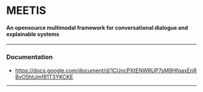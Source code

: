 # MEETIS

#### An opensource multimodal framework for conversational dialogue and explainable systems

---

### Documentation
- https://docs.google.com/document/d/1CUncPXtENWRUP7sM9HfqaxEnRByO5htJmf81T3YKCKE

---

